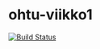 # ohtu-viikko1

[![Build Status](https://travis-ci.org/volepp/ohtu-viikko1.svg?branch=master)](https://travis-ci.org/volepp/ohtu-viikko1)
